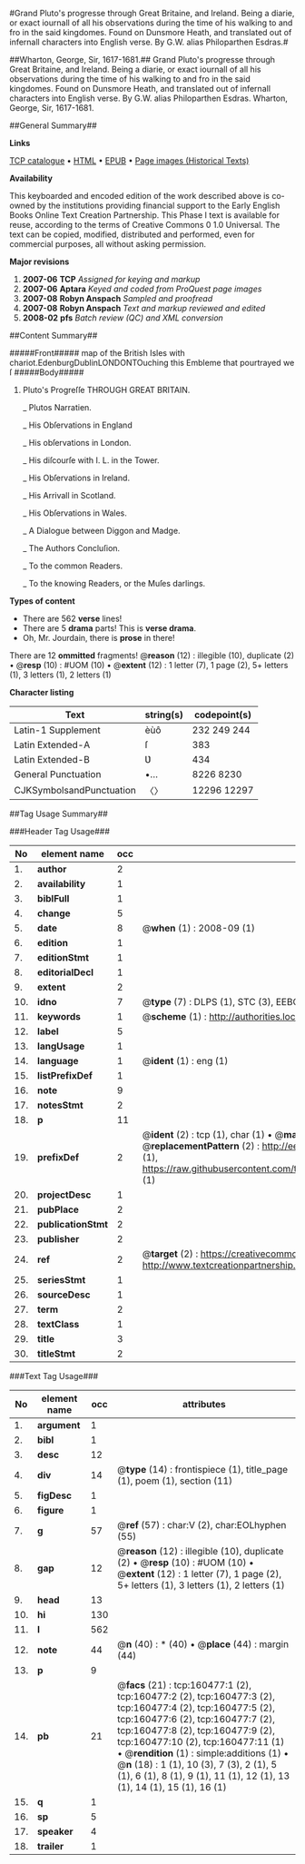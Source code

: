 #Grand Pluto's progresse through Great Britaine, and Ireland. Being a diarie, or exact iournall of all his observations during the time of his walking to and fro in the said kingdomes. Found on Dunsmore Heath, and translated out of infernall characters into English verse. By G.W. alias Philoparthen Esdras.#

##Wharton, George, Sir, 1617-1681.##
Grand Pluto's progresse through Great Britaine, and Ireland. Being a diarie, or exact iournall of all his observations during the time of his walking to and fro in the said kingdomes. Found on Dunsmore Heath, and translated out of infernall characters into English verse. By G.W. alias Philoparthen Esdras.
Wharton, George, Sir, 1617-1681.

##General Summary##

**Links**

[TCP catalogue](http://www.ota.ox.ac.uk/tcp/)  • 
[HTML](http://tei.it.ox.ac.uk/tcp/Texts-HTML/free/A96/A96279.html)  • 
[EPUB](http://tei.it.ox.ac.uk/tcp/Texts-EPUB/free/A96/A96279.epub) • 
[Page images (Historical Texts)](https://data.historicaltexts.jisc.ac.uk/view?pubId=eebo-99862373e&pageId=eebo-99862373e-160477-1)

**Availability**

This keyboarded and encoded edition of the
	       work described above is co-owned by the institutions
	       providing financial support to the Early English Books
	       Online Text Creation Partnership. This Phase I text is
	       available for reuse, according to the terms of Creative
	       Commons 0 1.0 Universal. The text can be copied,
	       modified, distributed and performed, even for
	       commercial purposes, all without asking permission.

**Major revisions**

1. __2007-06__ __TCP__ *Assigned for keying and markup*
1. __2007-06__ __Aptara__ *Keyed and coded from ProQuest page images*
1. __2007-08__ __Robyn Anspach__ *Sampled and proofread*
1. __2007-08__ __Robyn Anspach__ *Text and markup reviewed and edited*
1. __2008-02__ __pfs__ *Batch review (QC) and XML conversion*

##Content Summary##

#####Front#####
map of the British Isles with chariot.EdenburgDublinLONDONTOuching this Embleme that pourtrayed we ſ
#####Body#####

1. Pluto's Progreſſe
THROUGH
GREAT BRITAIN.

    _ Plutos Narratien.

    _ His Obſervations in England

    _ His obſervations in London.

    _ His diſcourſe with I. L. in the Tower.

    _ His Obſervations in Ireland.

    _ His Arrivall in Scotland.

    _ His Obſervations in Wales.

    _ A Dialogue between Diggon and Madge.

    _ The Authors Concluſion.

    _ To the common Readers.

    _ To the knowing Readers, or the Muſes darlings.

**Types of content**

  * There are 562 **verse** lines!
  * There are 5 **drama** parts! This is **verse drama**.
  * Oh, Mr. Jourdain, there is **prose** in there!

There are 12 **ommitted** fragments! 
 @__reason__ (12) : illegible (10), duplicate (2)  •  @__resp__ (10) : #UOM (10)  •  @__extent__ (12) : 1 letter (7), 1 page (2), 5+ letters (1), 3 letters (1), 2 letters (1)

**Character listing**


|Text|string(s)|codepoint(s)|
|---|---|---|
|Latin-1 Supplement|èùô|232 249 244|
|Latin Extended-A|ſ|383|
|Latin Extended-B|Ʋ|434|
|General Punctuation|•…|8226 8230|
|CJKSymbolsandPunctuation|〈〉|12296 12297|

##Tag Usage Summary##

###Header Tag Usage###

|No|element name|occ|attributes|
|---|---|---|---|
|1.|__author__|2||
|2.|__availability__|1||
|3.|__biblFull__|1||
|4.|__change__|5||
|5.|__date__|8| @__when__ (1) : 2008-09 (1)|
|6.|__edition__|1||
|7.|__editionStmt__|1||
|8.|__editorialDecl__|1||
|9.|__extent__|2||
|10.|__idno__|7| @__type__ (7) : DLPS (1), STC (3), EEBO-CITATION (1), PROQUEST (1), VID (1)|
|11.|__keywords__|1| @__scheme__ (1) : http://authorities.loc.gov/ (1)|
|12.|__label__|5||
|13.|__langUsage__|1||
|14.|__language__|1| @__ident__ (1) : eng (1)|
|15.|__listPrefixDef__|1||
|16.|__note__|9||
|17.|__notesStmt__|2||
|18.|__p__|11||
|19.|__prefixDef__|2| @__ident__ (2) : tcp (1), char (1)  •  @__matchPattern__ (2) : ([0-9\-]+):([0-9IVX]+) (1), (.+) (1)  •  @__replacementPattern__ (2) : http://eebo.chadwyck.com/downloadtiff?vid=$1&page=$2 (1), https://raw.githubusercontent.com/textcreationpartnership/Texts/master/tcpchars.xml#$1 (1)|
|20.|__projectDesc__|1||
|21.|__pubPlace__|2||
|22.|__publicationStmt__|2||
|23.|__publisher__|2||
|24.|__ref__|2| @__target__ (2) : https://creativecommons.org/publicdomain/zero/1.0/ (1), http://www.textcreationpartnership.org/docs/. (1)|
|25.|__seriesStmt__|1||
|26.|__sourceDesc__|1||
|27.|__term__|2||
|28.|__textClass__|1||
|29.|__title__|3||
|30.|__titleStmt__|2||


###Text Tag Usage###

|No|element name|occ|attributes|
|---|---|---|---|
|1.|__argument__|1||
|2.|__bibl__|1||
|3.|__desc__|12||
|4.|__div__|14| @__type__ (14) : frontispiece (1), title_page (1), poem (1), section (11)|
|5.|__figDesc__|1||
|6.|__figure__|1||
|7.|__g__|57| @__ref__ (57) : char:V (2), char:EOLhyphen (55)|
|8.|__gap__|12| @__reason__ (12) : illegible (10), duplicate (2)  •  @__resp__ (10) : #UOM (10)  •  @__extent__ (12) : 1 letter (7), 1 page (2), 5+ letters (1), 3 letters (1), 2 letters (1)|
|9.|__head__|13||
|10.|__hi__|130||
|11.|__l__|562||
|12.|__note__|44| @__n__ (40) : * (40)  •  @__place__ (44) : margin (44)|
|13.|__p__|9||
|14.|__pb__|21| @__facs__ (21) : tcp:160477:1 (2), tcp:160477:2 (2), tcp:160477:3 (2), tcp:160477:4 (2), tcp:160477:5 (2), tcp:160477:6 (2), tcp:160477:7 (2), tcp:160477:8 (2), tcp:160477:9 (2), tcp:160477:10 (2), tcp:160477:11 (1)  •  @__rendition__ (1) : simple:additions (1)  •  @__n__ (18) : 1 (1), 10 (3), 7 (3), 2 (1), 5 (1), 6 (1), 8 (1), 9 (1), 11 (1), 12 (1), 13 (1), 14 (1), 15 (1), 16 (1)|
|15.|__q__|1||
|16.|__sp__|5||
|17.|__speaker__|4||
|18.|__trailer__|1||
